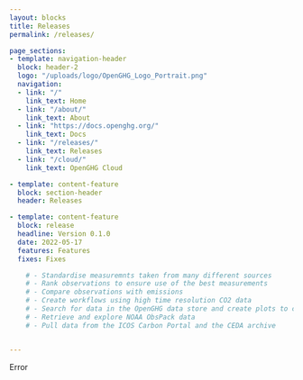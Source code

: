 ```yaml
---
layout: blocks
title: Releases
permalink: /releases/

page_sections:
- template: navigation-header
  block: header-2
  logo: "/uploads/logo/OpenGHG_Logo_Portrait.png"
  navigation:
  - link: "/"
    link_text: Home
  - link: "/about/"
    link_text: About
  - link: "https://docs.openghg.org/"
    link_text: Docs
  - link: "/releases/"
    link_text: Releases
  - link: "/cloud/"
    link_text: OpenGHG Cloud

- template: content-feature
  block: section-header
  header: Releases

- template: content-feature
  block: release
  headline: Version 0.1.0
  date: 2022-05-17
  features: Features
  fixes: Fixes

    # - Standardise measuremnts taken from many different sources
    # - Rank observations to ensure use of the best measurements
    # - Compare observations with emissions
    # - Create workflows using high time resolution CO2 data
    # - Search for data in the OpenGHG data store and create plots to compare measurements
    # - Retrieve and explore NOAA ObsPack data
    # - Pull data from the ICOS Carbon Portal and the CEDA archive


---
```

Error